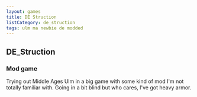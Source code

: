 ```yaml
---
layout: games
title: DE Struction
listCategory: de_struction
tags: ulm ma newbie de modded
---
```

## DE_Struction
### Mod game

Trying out Middle Ages Ulm in a big game with some kind of mod I'm not totally familiar with. Going in a bit blind but who cares, I've got heavy armor.
